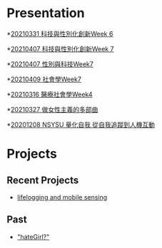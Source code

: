 # Presentation

*[20210331 科技與性別化創新Week 6](https://docs.google.com/presentation/d/e/2PACX-1vTjP8icH6UUIA8jEDQ4amW-yWqf7MamqXTk0ew_7q1frPYgeOHa6bYzXukJN4N6F4q3gWZXIlY8MXMM/pub?start=false&loop=false&delayms=3000)

*[20210407 科技與性別化創新Week 7](https://docs.google.com/presentation/d/e/2PACX-1vQ9VJk_4gKDAn49iFkiOaJao-toq76fPQAvFDIV3z21DDgbGkLogegyBBOhvPGZiXzWxBp32MxOkJBD/pub?start=false&loop=false&delayms=3000)

*[20210407 性別與科技Week7 ]()

*[20210409 社會學Week7]()

*[20210316 醫療社會學Week4]()

*[20210327 做女性主義的多部曲 ]()

*[20201208 NSYSU 量化自我 從自我追蹤到人機互動]()

# Projects

## Recent Projects
* [lifelogging and mobile sensing]()

## Past
* ["hateGirl?"]()

